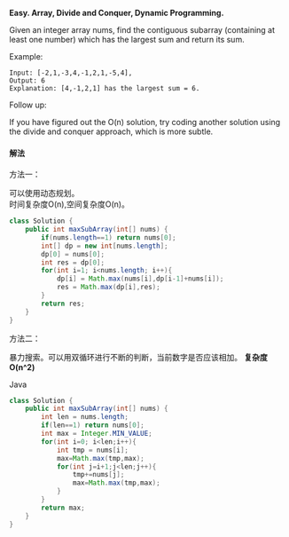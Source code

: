 **Easy.
Array, Divide and Conquer, Dynamic Programming.**

Given an integer array nums, find the contiguous subarray (containing at least one number) which has the largest sum and return its sum.

Example:
```
Input: [-2,1,-3,4,-1,2,1,-5,4],
Output: 6
Explanation: [4,-1,2,1] has the largest sum = 6.
```
Follow up:

If you have figured out the O(n) solution, try coding another solution using the divide and conquer approach, which is more subtle.

#### 解法
方法一：  

可以使用动态规划。  
时间复杂度O(n),空间复杂度O(n)。  

```java
class Solution {
    public int maxSubArray(int[] nums) {
        if(nums.length==1) return nums[0]; 
        int[] dp = new int[nums.length];
        dp[0] = nums[0];
        int res = dp[0];
        for(int i=1; i<nums.length; i++){
            dp[i] = Math.max(nums[i],dp[i-1]+nums[i]);
            res = Math.max(dp[i],res);
        }
        return res;
    }
}
```



方法二：　　

暴力搜索。可以用双循环进行不断的判断，当前数字是否应该相加。
**复杂度O(n^2)**

Java
```java
class Solution {
    public int maxSubArray(int[] nums) {
        int len = nums.length;
        if(len==1) return nums[0];
        int max = Integer.MIN_VALUE;
        for(int i=0; i<len;i++){
            int tmp = nums[i];
            max=Math.max(tmp,max);
            for(int j=i+1;j<len;j++){
                tmp+=nums[j];
                max=Math.max(tmp,max);
            }
        }
        return max;
    }
}
```



